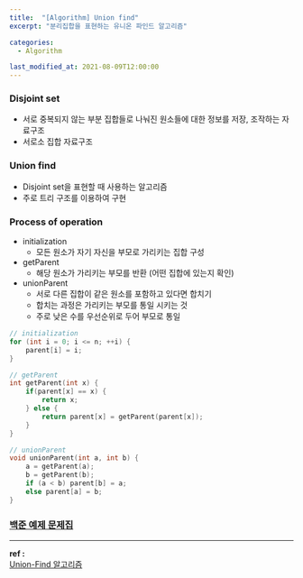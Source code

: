 ```yaml
---
title:  "[Algorithm] Union find"
excerpt: "분리집합을 표현하는 유니온 파인드 알고리즘"

categories:
  - Algorithm

last_modified_at: 2021-08-09T12:00:00
---
```


### Disjoint set
- 서로 중복되지 않는 부분 집합들로 나눠진 원소들에 대한 정보를 저장, 조작하는 자료구조
- 서로소 집합 자료구조

### Union find
- Disjoint set을 표현할 때 사용하는 알고리즘
- 주로 트리 구조를 이용하여 구현

### Process of operation
- initialization
  - 모든 원소가 자기 자신을 부모로 가리키는 집합 구성
- getParent
  - 해당 원소가 가리키는 부모를 반환 (어떤 집합에 있는지 확인)
- unionParent
  - 서로 다른 집합이 같은 원소를 포함하고 있다면 합치기
  - 합치는 과정은 가리키는 부모를 통일 시키는 것
  - 주로 낮은 수를 우선순위로 두어 부모로 통일


```cpp
// initialization
for (int i = 0; i <= n; ++i) {
    parent[i] = i;
}

// getParent
int getParent(int x) {
    if(parent[x] == x) {
        return x;
    } else {
        return parent[x] = getParent(parent[x]);
    }
}

// unionParent
void unionParent(int a, int b) {
	a = getParent(a);
	b = getParent(b);
	if (a < b) parent[b] = a;
	else parent[a] = b;
}
```

### [백준 예제 문제집](https://www.acmicpc.net/step/14)

----
**ref :**  
[Union-Find 알고리즘](https://gmlwjd9405.github.io/2018/08/31/algorithm-union-find.html)  

